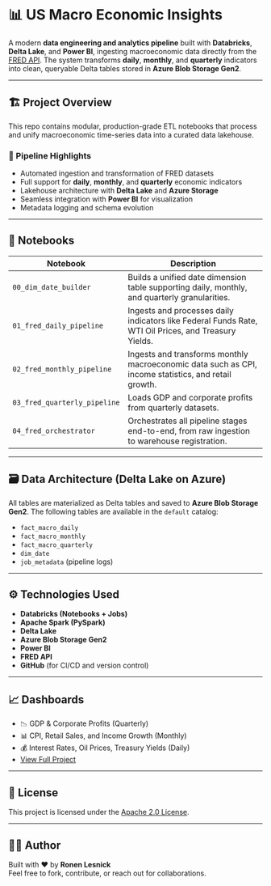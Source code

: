# 📊 US Macro Economic Insights

A modern **data engineering and analytics pipeline** built with **Databricks**, **Delta Lake**, and **Power BI**, ingesting macroeconomic data directly from the [FRED API](https://fred.stlouisfed.org/). The system transforms **daily**, **monthly**, and **quarterly** indicators into clean, queryable Delta tables stored in **Azure Blob Storage Gen2**.

---

## 🏗️ Project Overview

This repo contains modular, production-grade ETL notebooks that process and unify macroeconomic time-series data into a curated data lakehouse.

### 🔁 Pipeline Highlights

- Automated ingestion and transformation of FRED datasets
- Full support for **daily**, **monthly**, and **quarterly** economic indicators
- Lakehouse architecture with **Delta Lake** and **Azure Storage**
- Seamless integration with **Power BI** for visualization
- Metadata logging and schema evolution

---

## 📁 Notebooks

| Notebook | Description |
|----------|-------------|
| `00_dim_date_builder` | Builds a unified date dimension table supporting daily, monthly, and quarterly granularities. |
| `01_fred_daily_pipeline` | Ingests and processes daily indicators like Federal Funds Rate, WTI Oil Prices, and Treasury Yields. |
| `02_fred_monthly_pipeline` | Ingests and transforms monthly macroeconomic data such as CPI, income statistics, and retail growth. |
| `03_fred_quarterly_pipeline` | Loads GDP and corporate profits from quarterly datasets. |
| `04_fred_orchestrator` | Orchestrates all pipeline stages end-to-end, from raw ingestion to warehouse registration. |

---

## 🗃️ Data Architecture (Delta Lake on Azure)

All tables are materialized as Delta tables and saved to **Azure Blob Storage Gen2**. The following tables are available in the `default` catalog:

- `fact_macro_daily`
- `fact_macro_monthly`
- `fact_macro_quarterly`
- `dim_date`
- `job_metadata` (pipeline logs)

---

## ⚙️ Technologies Used

- **Databricks (Notebooks + Jobs)**
- **Apache Spark (PySpark)**
- **Delta Lake**
- **Azure Blob Storage Gen2**
- **Power BI**
- **FRED API**
- **GitHub** (for CI/CD and version control)

---

## 📈 Dashboards


- 📉 GDP & Corporate Profits (Quarterly)
- 📊 CPI, Retail Sales, and Income Growth (Monthly)
- 💰 Interest Rates, Oil Prices, Treasury Yields (Daily)
- [View Full Project](https://ronenlasnick.github.io/github-fred/?utm_source=readme&utm_medium=github&utm_campaign=fred_macro)
---


## 📄 License

This project is licensed under the [Apache 2.0 License](LICENSE).

---

## 👨‍💻 Author

Built with ❤️ by **Ronen Lesnick**  
Feel free to fork, contribute, or reach out for collaborations.
